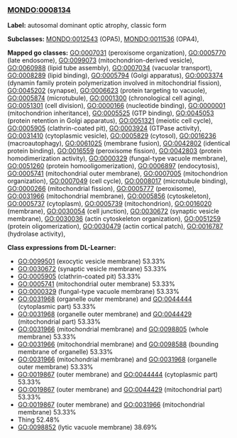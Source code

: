 
### [MONDO:0008134](http://purl.obolibrary.org/obo/MONDO_0008134)
**Label:** autosomal dominant optic atrophy, classic form

**Subclasses:** [MONDO:0012543](http://purl.obolibrary.org/obo/MONDO_0012543) (OPA5), [MONDO:0011536](http://purl.obolibrary.org/obo/MONDO_0011536) (OPA4), 

**Mapped go classes:** [GO:0007031](http://purl.obolibrary.org/obo/GO_0007031) (peroxisome organization), [GO:0005770](http://purl.obolibrary.org/obo/GO_0005770) (late endosome), [GO:0099073](http://purl.obolibrary.org/obo/GO_0099073) (mitochondrion-derived vesicle), [GO:0060988](http://purl.obolibrary.org/obo/GO_0060988) (lipid tube assembly), [GO:0007034](http://purl.obolibrary.org/obo/GO_0007034) (vacuolar transport), [GO:0008289](http://purl.obolibrary.org/obo/GO_0008289) (lipid binding), [GO:0005794](http://purl.obolibrary.org/obo/GO_0005794) (Golgi apparatus), [GO:0003374](http://purl.obolibrary.org/obo/GO_0003374) (dynamin family protein polymerization involved in mitochondrial fission), [GO:0045202](http://purl.obolibrary.org/obo/GO_0045202) (synapse), [GO:0006623](http://purl.obolibrary.org/obo/GO_0006623) (protein targeting to vacuole), [GO:0005874](http://purl.obolibrary.org/obo/GO_0005874) (microtubule), [GO:0001300](http://purl.obolibrary.org/obo/GO_0001300) (chronological cell aging), [GO:0051301](http://purl.obolibrary.org/obo/GO_0051301) (cell division), [GO:0000166](http://purl.obolibrary.org/obo/GO_0000166) (nucleotide binding), [GO:0000001](http://purl.obolibrary.org/obo/GO_0000001) (mitochondrion inheritance), [GO:0005525](http://purl.obolibrary.org/obo/GO_0005525) (GTP binding), [GO:0045053](http://purl.obolibrary.org/obo/GO_0045053) (protein retention in Golgi apparatus), [GO:0051321](http://purl.obolibrary.org/obo/GO_0051321) (meiotic cell cycle), [GO:0005905](http://purl.obolibrary.org/obo/GO_0005905) (clathrin-coated pit), [GO:0003924](http://purl.obolibrary.org/obo/GO_0003924) (GTPase activity), [GO:0031410](http://purl.obolibrary.org/obo/GO_0031410) (cytoplasmic vesicle), [GO:0005829](http://purl.obolibrary.org/obo/GO_0005829) (cytosol), [GO:0016236](http://purl.obolibrary.org/obo/GO_0016236) (macroautophagy), [GO:0061025](http://purl.obolibrary.org/obo/GO_0061025) (membrane fusion), [GO:0042802](http://purl.obolibrary.org/obo/GO_0042802) (identical protein binding), [GO:0016559](http://purl.obolibrary.org/obo/GO_0016559) (peroxisome fission), [GO:0042803](http://purl.obolibrary.org/obo/GO_0042803) (protein homodimerization activity), [GO:0000329](http://purl.obolibrary.org/obo/GO_0000329) (fungal-type vacuole membrane), [GO:0051260](http://purl.obolibrary.org/obo/GO_0051260) (protein homooligomerization), [GO:0006897](http://purl.obolibrary.org/obo/GO_0006897) (endocytosis), [GO:0005741](http://purl.obolibrary.org/obo/GO_0005741) (mitochondrial outer membrane), [GO:0007005](http://purl.obolibrary.org/obo/GO_0007005) (mitochondrion organization), [GO:0007049](http://purl.obolibrary.org/obo/GO_0007049) (cell cycle), [GO:0008017](http://purl.obolibrary.org/obo/GO_0008017) (microtubule binding), [GO:0000266](http://purl.obolibrary.org/obo/GO_0000266) (mitochondrial fission), [GO:0005777](http://purl.obolibrary.org/obo/GO_0005777) (peroxisome), [GO:0031966](http://purl.obolibrary.org/obo/GO_0031966) (mitochondrial membrane), [GO:0005856](http://purl.obolibrary.org/obo/GO_0005856) (cytoskeleton), [GO:0005737](http://purl.obolibrary.org/obo/GO_0005737) (cytoplasm), [GO:0005739](http://purl.obolibrary.org/obo/GO_0005739) (mitochondrion), [GO:0016020](http://purl.obolibrary.org/obo/GO_0016020) (membrane), [GO:0030054](http://purl.obolibrary.org/obo/GO_0030054) (cell junction), [GO:0030672](http://purl.obolibrary.org/obo/GO_0030672) (synaptic vesicle membrane), [GO:0030036](http://purl.obolibrary.org/obo/GO_0030036) (actin cytoskeleton organization), [GO:0051259](http://purl.obolibrary.org/obo/GO_0051259) (protein oligomerization), [GO:0030479](http://purl.obolibrary.org/obo/GO_0030479) (actin cortical patch), [GO:0016787](http://purl.obolibrary.org/obo/GO_0016787) (hydrolase activity), 

**Class expressions from DL-Learner:**

- [GO:0099501](http://purl.obolibrary.org/obo/GO_0099501) (exocytic vesicle membrane) 53.33%
- [GO:0030672](http://purl.obolibrary.org/obo/GO_0030672) (synaptic vesicle membrane) 53.33%
- [GO:0005905](http://purl.obolibrary.org/obo/GO_0005905) (clathrin-coated pit) 53.33%
- [GO:0005741](http://purl.obolibrary.org/obo/GO_0005741) (mitochondrial outer membrane) 53.33%
- [GO:0000329](http://purl.obolibrary.org/obo/GO_0000329) (fungal-type vacuole membrane) 53.33%
- [GO:0031968](http://purl.obolibrary.org/obo/GO_0031968) (organelle outer membrane) and [GO:0044444](http://purl.obolibrary.org/obo/GO_0044444) (cytoplasmic part) 53.33%
- [GO:0031968](http://purl.obolibrary.org/obo/GO_0031968) (organelle outer membrane) and [GO:0044429](http://purl.obolibrary.org/obo/GO_0044429) (mitochondrial part) 53.33%
- [GO:0031966](http://purl.obolibrary.org/obo/GO_0031966) (mitochondrial membrane) and [GO:0098805](http://purl.obolibrary.org/obo/GO_0098805) (whole membrane) 53.33%
- [GO:0031966](http://purl.obolibrary.org/obo/GO_0031966) (mitochondrial membrane) and [GO:0098588](http://purl.obolibrary.org/obo/GO_0098588) (bounding membrane of organelle) 53.33%
- [GO:0031966](http://purl.obolibrary.org/obo/GO_0031966) (mitochondrial membrane) and [GO:0031968](http://purl.obolibrary.org/obo/GO_0031968) (organelle outer membrane) 53.33%
- [GO:0019867](http://purl.obolibrary.org/obo/GO_0019867) (outer membrane) and [GO:0044444](http://purl.obolibrary.org/obo/GO_0044444) (cytoplasmic part) 53.33%
- [GO:0019867](http://purl.obolibrary.org/obo/GO_0019867) (outer membrane) and [GO:0044429](http://purl.obolibrary.org/obo/GO_0044429) (mitochondrial part) 53.33%
- [GO:0019867](http://purl.obolibrary.org/obo/GO_0019867) (outer membrane) and [GO:0031966](http://purl.obolibrary.org/obo/GO_0031966) (mitochondrial membrane) 53.33%
- Thing 52.48%
- [GO:0098852](http://purl.obolibrary.org/obo/GO_0098852) (lytic vacuole membrane) 38.69%


